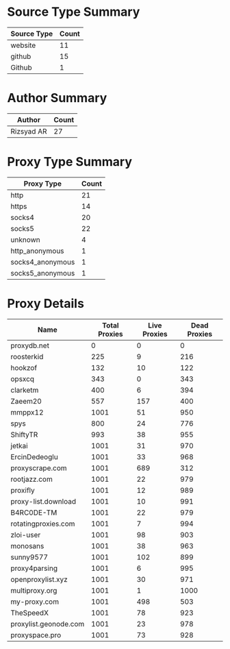# Source Type Summary

| Source Type | Count |
|-------------|-------|
| website | 11 |
| github | 15 |
| Github | 1 |


# Author Summary

| Author | Count |
|--------|-------|
| Rizsyad AR | 27 |


# Proxy Type Summary

| Proxy Type | Count |
|------------|-------|
| http | 21 |
| https | 14 |
| socks4 | 20 |
| socks5 | 22 |
| unknown | 4 |
| http_anonymous | 1 |
| socks4_anonymous | 1 |
| socks5_anonymous | 1 |


# Proxy Details

| Name | Total Proxies | Live Proxies | Dead Proxies |
|------|---------------|--------------|---------------|
| proxydb.net | 0 | 0 | 0 |
| roosterkid | 225 | 9 | 216 |
| hookzof | 132 | 10 | 122 |
| opsxcq | 343 | 0 | 343 |
| clarketm | 400 | 6 | 394 |
| Zaeem20 | 557 | 157 | 400 |
| mmppx12 | 1001 | 51 | 950 |
| spys | 800 | 24 | 776 |
| ShiftyTR | 993 | 38 | 955 |
| jetkai | 1001 | 31 | 970 |
| ErcinDedeoglu | 1001 | 33 | 968 |
| proxyscrape.com | 1001 | 689 | 312 |
| rootjazz.com | 1001 | 22 | 979 |
| proxifly | 1001 | 12 | 989 |
| proxy-list.download | 1001 | 10 | 991 |
| B4RC0DE-TM | 1001 | 22 | 979 |
| rotatingproxies.com | 1001 | 7 | 994 |
| zloi-user | 1001 | 98 | 903 |
| monosans | 1001 | 38 | 963 |
| sunny9577 | 1001 | 102 | 899 |
| proxy4parsing | 1001 | 6 | 995 |
| openproxylist.xyz | 1001 | 30 | 971 |
| multiproxy.org | 1001 | 1 | 1000 |
| my-proxy.com | 1001 | 498 | 503 |
| TheSpeedX | 1001 | 78 | 923 |
| proxylist.geonode.com | 1001 | 23 | 978 |
| proxyspace.pro | 1001 | 73 | 928 |
